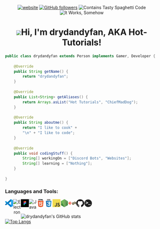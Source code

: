 <div align="center">

[![website](https://img.shields.io/website?logo=google-chrome&logoColor=white&down_color=red&down_message=offline&label=drydandyfan&style=for-the-badge&up_message=online&url=https%3A%2F%2Fdrydandyfan.ga)](https://drydandyfan.ga/)
[![GitHub followers](https://img.shields.io/github/followers/Hot-Tutorials?logo=github&style=for-the-badge&logoColor=white)](https://github.com/Hot-Tutorials)
![Contains Tasty Spaghetti Code](https://img.shields.io/static/v1?label=Contains&message=Tasty%20Spaghetti%20Code&color=yellow&style=for-the-badge&logo=visual-studio-code&logoColor=white)
![It Works, Somehow](https://img.shields.io/static/v1?label=It%20Works&message=Somehow&color=green&style=for-the-badge&logo=broadcom&logoColor=white)
<h1 align="center"><img src="images/Hi.gif" width="40px" />Hi, I'm drydandyfan, AKA Hot-Tutorials!</h1>
</div>

```java
public class drydandyfan extends Person implements Gamer, Developer {

	@Override
	public String getName() {
		return "drydandyfan";
	}
	
	@Override
	public List<String> getAliases() {
		return Arrays.asList("Hot Tutorials", "ChiefMadDog");
	}

	@Override
	public String aboutme() {
		return "I like to cook" +
		"\n" + "I like to code";
	}
    
	@Override
	public void codingStuff() {
		String[] workingOn = ["Discord Bots", "Websites"];
		String[] learning = ["Nothing"];
	}
	
}
```
### Languages and Tools:

<div align="center">
<img align="left" alt="Visual Studio Code" width="26px" src="https://raw.githubusercontent.com/github/explore/80688e429a7d4ef2fca1e82350fe8e3517d3494d/topics/visual-studio-code/visual-studio-code.png" />
<img align="left" alt="Electron" width="26px" src="https://upload.wikimedia.org/wikipedia/commons/thumb/9/91/Electron_Software_Framework_Logo.svg/1200px-Electron_Software_Framework_Logo.svg.png" />
<img align="left" alt="Figma" width="26px" src="https://raw.githubusercontent.com/github/explore/05d0f0dfceafd861bdf2b53559399dae7b2e2d8b/topics/figma/figma.png" />
<img align="left" alt="Java" width="26px" src="https://mpng.subpng.com/20180404/ebw/kisspng-java-programming-computer-programming-programming-coffee-jar-5ac598db779939.2171835915228991634899.jpg" /> 
<img align="left" alt="HTML5" width="26px" src="https://raw.githubusercontent.com/github/explore/80688e429a7d4ef2fca1e82350fe8e3517d3494d/topics/html/html.png" />
<img align="left" alt="CSS3" width="26px" src="https://raw.githubusercontent.com/github/explore/80688e429a7d4ef2fca1e82350fe8e3517d3494d/topics/css/css.png" />
<img align="left" alt="JavaScript" width="26px" src="https://raw.githubusercontent.com/github/explore/80688e429a7d4ef2fca1e82350fe8e3517d3494d/topics/javascript/javascript.png" />
<img align="left" alt="Node.js" width="26px" src="https://raw.githubusercontent.com/github/explore/80688e429a7d4ef2fca1e82350fe8e3517d3494d/topics/nodejs/nodejs.png" />
<img align="left" alt="Git" width="26px" src="https://raw.githubusercontent.com/github/explore/80688e429a7d4ef2fca1e82350fe8e3517d3494d/topics/git/git.png" />
<img align="left" alt="GitHub" width="26px" src="https://raw.githubusercontent.com/github/explore/78df643247d429f6cc873026c0622819ad797942/topics/github/github.png" />
<img align="left" alt="Terminal" width="26px" src="https://raw.githubusercontent.com/github/explore/80688e429a7d4ef2fca1e82350fe8e3517d3494d/topics/terminal/terminal.png" />
</div>
<br />
<br />

![drydandyfan's GitHub stats](https://github-readme-stats.vercel.app/api?username=Hot-Tutorials&show_icons=true)
<br>
[![Top Langs](https://github-readme-stats.vercel.app/api/top-langs/?username=Hot-Tutorials&layout=compact)](https://github.com/Hot-Tutorials/github-readme-stats)    

[website]: https://hottutorials.me/
